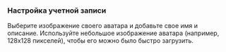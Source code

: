 ### Настройка учетной записи
Выберите изображение своего аватара и добавьте свое имя и описание. Используйте небольшое изображение аватара (например, 128x128 пикселей), чтобы его можно было быстро загрузить.
